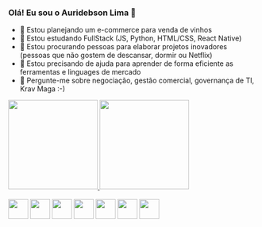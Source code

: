 ### Olá! Eu sou o Auridebson Lima 👋

- 🔭 Estou planejando um e-commerce para venda de vinhos
- 🌱 Estou estudando FullStack (JS, Python, HTML/CSS, React Native)
- 👯 Estou procurando pessoas para elaborar projetos inovadores (pessoas que não gostem de descansar, dormir ou Netflix)
- 🤔 Estou precisando de ajuda para aprender de forma eficiente as ferramentas e linguages de mercado
- 💬 Pergunte-me sobre negociação, gestão comercial, governança de TI, Krav Maga :-)


<link rel="stylesheet" href="https://cdn.jsdelivr.net/gh/devicons/devicon@v2.15.1/devicon.min.css">

<div>
  <a href="https://github.com/auridebson">
    <img height="180em" src="https://github-readme-stats.vercel.app/api?username=auridebson&show_icons=true&theme=highcontrast"/>
    <img height="180em" src="https://github-readme-stats.vercel.app/api/top-langs/?username=auridebson&theme=highcontrast"/>     
  </a>
</div>


<div style="display: inline_block"><br>
  <i class="devicon-html5-plain-wordmark colored"></i>
  <img height="40em" align="center" src="https://cdn.jsdelivr.net/gh/devicons/devicon/icons/html5/html5-original-wordmark.svg" />
  <img height="40em" align="center" src="https://cdn.jsdelivr.net/gh/devicons/devicon/icons/python/python-original-wordmark.svg" />
  <img height="40em" align="center" src="https://cdn.jsdelivr.net/gh/devicons/devicon/icons/css3/css3-original-wordmark.svg" />
  <img height="40em" align="center" src="https://cdn.jsdelivr.net/gh/devicons/devicon/icons/react/react-original-wordmark.svg" />
  <img height="40em" align="center" src="https://cdn.jsdelivr.net/gh/devicons/devicon/icons/mysql/mysql-original-wordmark.svg" />
  <img height="40em" align="center" src="https://cdn.jsdelivr.net/gh/devicons/devicon/icons/github/github-original-wordmark.svg" />
  <img height="40em" align="center" src="https://cdn.jsdelivr.net/gh/devicons/devicon/icons/javascript/javascript-original.svg" />
          
          
  
</div>
